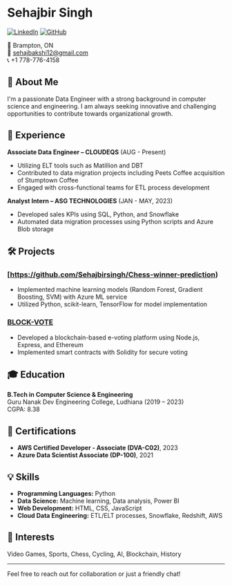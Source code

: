 # Sehajbir Singh

[![LinkedIn](https://img.shields.io/badge/LinkedIn-blue?style=flat-square&logo=linkedin&logoColor=white)](https://linkedin.com/in/sehajbir-singh-542b34207/)
[![GitHub](https://img.shields.io/badge/GitHub-black?style=flat-square&logo=github&logoColor=white)](https://github.com/Sehajbirsingh)

📍 Brampton, ON  
📧 [sehajbakshi12@gmail.com](mailto:sehajbakshi12@gmail.com)  
📞 +1 778-776-4158  

## 👋 About Me

I'm a passionate Data Engineer with a strong background in computer science and engineering. I am always seeking innovative and challenging opportunities to contribute towards organizational growth.

## 💼 Experience

**Associate Data Engineer – CLOUDEQS** (AUG - Present)  
- Utilizing ELT tools such as Matillion and DBT
- Contributed to data migration projects including Peets Coffee acquisition of Stumptown Coffee
- Engaged with cross-functional teams for ETL process development

**Analyst Intern – ASG TECHNOLOGIES** (JAN - MAY, 2023)  
- Developed sales KPIs using SQL, Python, and Snowflake
- Automated data migration processes using Python scripts and Azure Blob storage

## 🛠️ Projects

### [https://github.com/Sehajbirsingh/Chess-winner-prediction)
- Implemented machine learning models (Random Forest, Gradient Boosting, SVM) with Azure ML service
- Utilized Python, scikit-learn, TensorFlow for model implementation

### [BLOCK-VOTE](https://github.com/Sehajbirsingh/BlockVote_Dapp)
- Developed a blockchain-based e-voting platform using Node.js, Express, and Ethereum
- Implemented smart contracts with Solidity for secure voting

## 🎓 Education

**B.Tech in Computer Science & Engineering**  
Guru Nanak Dev Engineering College, Ludhiana (2019 – 2023)  
CGPA: 8.38

## 🏅 Certifications

- **AWS Certified Developer - Associate (DVA-C02)**, 2023
- **Azure Data Scientist Associate (DP-100)**, 2021

## 💡 Skills

- **Programming Languages:** Python
- **Data Science:** Machine learning, Data analysis, Power BI
- **Web Development:** HTML, CSS, JavaScript
- **Cloud Data Engineering:** ETL/ELT processes, Snowflake, Redshift, AWS

## 🎯 Interests

Video Games, Sports, Chess, Cycling, AI, Blockchain, History

---

Feel free to reach out for collaboration or just a friendly chat!


